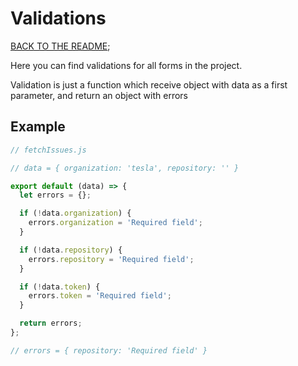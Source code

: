 # Validations

[BACK TO THE README](../../../README.md);

Here you can find validations for all forms in the project.

Validation is just a function which receive object with data as a first parameter,
and return an object with errors

## Example

```js
// fetchIssues.js

// data = { organization: 'tesla', repository: '' }

export default (data) => {
  let errors = {};

  if (!data.organization) {
    errors.organization = 'Required field';
  }

  if (!data.repository) {
    errors.repository = 'Required field';
  }

  if (!data.token) {
    errors.token = 'Required field';
  }

  return errors;
};

// errors = { repository: 'Required field' }
```
